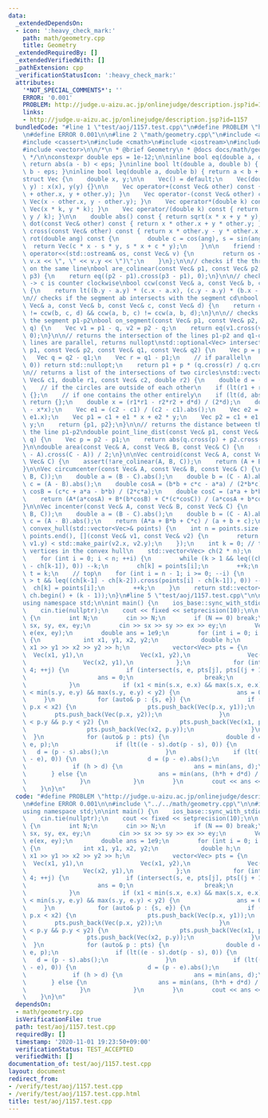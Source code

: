 ```yaml
---
data:
  _extendedDependsOn:
  - icon: ':heavy_check_mark:'
    path: math/geometry.cpp
    title: Geometry
  _extendedRequiredBy: []
  _extendedVerifiedWith: []
  _pathExtension: cpp
  _verificationStatusIcon: ':heavy_check_mark:'
  attributes:
    '*NOT_SPECIAL_COMMENTS*': ''
    ERROR: '0.001'
    PROBLEM: http://judge.u-aizu.ac.jp/onlinejudge/description.jsp?id=1157
    links:
    - http://judge.u-aizu.ac.jp/onlinejudge/description.jsp?id=1157
  bundledCode: "#line 1 \"test/aoj/1157.test.cpp\"\n#define PROBLEM \"http://judge.u-aizu.ac.jp/onlinejudge/description.jsp?id=1157\"\
    \n#define ERROR 0.001\n\n#line 2 \"math/geometry.cpp\"\n#include <algorithm>\n\
    #include <cassert>\n#include <cmath>\n#include <iostream>\n#include <optional>\n\
    #include <vector>\n\n/*\n * @brief Geometry\n * @docs docs/math/geometry.md\n\
    \ */\n\nconstexpr double eps = 1e-12;\n\ninline bool eq(double a, double b) {\
    \ return abs(a - b) < eps; }\ninline bool lt(double a, double b) { return a <\
    \ b - eps; }\ninline bool leq(double a, double b) { return a < b + eps; }\n\n\
    struct Vec {\n    double x, y;\n\n    Vec() = default;\n    Vec(double x, double\
    \ y) : x(x), y(y) {}\n\n    Vec operator+(const Vec& other) const { return Vec(x\
    \ + other.x, y + other.y); }\n    Vec operator-(const Vec& other) const { return\
    \ Vec(x - other.x, y - other.y); }\n    Vec operator*(double k) const { return\
    \ Vec(x * k, y * k); }\n    Vec operator/(double k) const { return Vec(x / k,\
    \ y / k); }\n\n    double abs() const { return sqrt(x * x + y * y); }\n    double\
    \ dot(const Vec& other) const { return x * other.x + y * other.y; }\n    double\
    \ cross(const Vec& other) const { return x * other.y - y * other.x; }\n\n    Vec\
    \ rot(double ang) const {\n        double c = cos(ang), s = sin(ang);\n      \
    \  return Vec(c * x - s * y, s * x + c * y);\n    }\n\n    friend std::ostream&\
    \ operator<<(std::ostream& os, const Vec& v) {\n        return os << \"(\" <<\
    \ v.x << \", \" << v.y << \")\";\n    }\n};\n\n// checks if the three points are\
    \ on the same line\nbool are_colinear(const Vec& p1, const Vec& p2, const Vec&\
    \ p3) {\n    return eq((p2 - p1).cross(p3 - p1), 0);\n}\n\n// checks if a -> b\
    \ -> c is counter clockwise\nbool ccw(const Vec& a, const Vec& b, const Vec& c)\
    \ {\n    return lt((b.y - a.y) * (c.x - a.x), (c.y - a.y) * (b.x - a.x));\n}\n\
    \n// checks if the segment ab intersects with the segment cd\nbool intersect(const\
    \ Vec& a, const Vec& b, const Vec& c, const Vec& d) {\n    return ccw(a, c, d)\
    \ != ccw(b, c, d) && ccw(a, b, c) != ccw(a, b, d);\n}\n\n// checks if q is on\
    \ the segment p1-p2\nbool on_segment(const Vec& p1, const Vec& p2, const Vec&\
    \ q) {\n    Vec v1 = p1 - q, v2 = p2 - q;\n    return eq(v1.cross(v2), 0) && eq(v1.dot(v2),\
    \ 0);\n}\n\n// returns the intersection of the lines p1-p2 and q1-q2\n// if the\
    \ lines are parallel, returns nullopt\nstd::optional<Vec> intersection(const Vec&\
    \ p1, const Vec& p2, const Vec& q1, const Vec& q2) {\n    Vec p = p2 - p1;\n \
    \   Vec q = q2 - q1;\n    Vec r = q1 - p1;\n    // if parallel\n    if (eq(q.cross(p),\
    \ 0)) return std::nullopt;\n    return p1 + p * (q.cross(r) / q.cross(p));\n}\n\
    \n// returns a list of the intersections of two circles\nstd::vector<Vec> intersection_circles(const\
    \ Vec& c1, double r1, const Vec& c2, double r2) {\n    double d = (c1 - c2).abs();\n\
    \    // if the circles are outside of each other\n    if (lt(r1 + r2, d)) return\
    \ {};\n    // if one contains the other entirely\n    if (lt(d, abs(r2 - r1)))\
    \ return {};\n    double x = (r1*r1 - r2*r2 + d*d) / (2*d);\n    double y = sqrt(r1*r1\
    \ - x*x);\n    Vec e1 = (c2 - c1) / (c2 - c1).abs();\n    Vec e2 = Vec(-e1.y,\
    \ e1.x);\n    Vec p1 = c1 + e1 * x + e2 * y;\n    Vec p2 = c1 + e1 * x - e2 *\
    \ y;\n    return {p1, p2};\n}\n\n// returns the distance between the point q and\
    \ the line p1-p2\ndouble point_line_dist(const Vec& p1, const Vec& p2, const Vec&\
    \ q) {\n    Vec p = p2 - p1;\n    return abs(q.cross(p) + p2.cross(p1)) / p.abs();\n\
    }\n\ndouble area(const Vec& A, const Vec& B, const Vec& C) {\n    return abs((B\
    \ - A).cross(C - A)) / 2;\n}\n\nVec centroid(const Vec& A, const Vec& B, const\
    \ Vec& C) {\n    assert(!are_colinear(A, B, C));\n    return (A + B + C) / 3;\n\
    }\n\nVec circumcenter(const Vec& A, const Vec& B, const Vec& C) {\n    assert(!are_colinear(A,\
    \ B, C));\n    double a = (B - C).abs();\n    double b = (C - A).abs();\n    double\
    \ c = (A - B).abs();\n    double cosA = (b*b + c*c - a*a) / (2*b*c);\n    double\
    \ cosB = (c*c + a*a - b*b) / (2*c*a);\n    double cosC = (a*a + b*b - c*c) / (2*a*b);\n\
    \    return (A*(a*cosA) + B*(b*cosB) + C*(c*cosC)) / (a*cosA + b*cosB + c*cosC);\n\
    }\n\nVec incenter(const Vec& A, const Vec& B, const Vec& C) {\n    assert(!are_colinear(A,\
    \ B, C));\n    double a = (B - C).abs();\n    double b = (C - A).abs();\n    double\
    \ c = (A - B).abs();\n    return (A*a + B*b + C*c) / (a + b + c);\n}\n\nstd::vector<Vec>\
    \ convex_hull(std::vector<Vec>& points) {\n    int n = points.size();\n    std::sort(points.begin(),\
    \ points.end(), [](const Vec& v1, const Vec& v2) {\n        return std::make_pair(v1.x,\
    \ v1.y) < std::make_pair(v2.x, v2.y);\n    });\n    int k = 0; // the number of\
    \ vertices in the convex hull\n    std::vector<Vec> ch(2 * n);\n    // bottom\n\
    \    for (int i = 0; i < n; ++i) {\n        while (k > 1 && leq((ch[k-1] - ch[k-2]).cross(points[i]\
    \ - ch[k-1]), 0)) --k;\n        ch[k] = points[i];\n        ++k;\n    }\n    int\
    \ t = k;\n    // top\n    for (int i = n - 1; i >= 0; --i) {\n        while (k\
    \ > t && leq((ch[k-1] - ch[k-2]).cross(points[i] - ch[k-1]), 0)) --k;\n      \
    \  ch[k] = points[i];\n        ++k;\n    }\n    return std::vector<Vec>(ch.begin(),\
    \ ch.begin() + (k - 1));\n}\n#line 5 \"test/aoj/1157.test.cpp\"\n\n#include <bits/stdc++.h>\n\
    using namespace std;\n\nint main() {\n    ios_base::sync_with_stdio(false);\n\
    \    cin.tie(nullptr);\n    cout << fixed << setprecision(10);\n\n    while (true)\
    \ {\n        int N;\n        cin >> N;\n        if (N == 0) break;\n        int\
    \ sx, sy, ex, ey;\n        cin >> sx >> sy >> ex >> ey;\n        Vec s(sx, sy),\
    \ e(ex, ey);\n        double ans = 1e9;\n        for (int i = 0; i < N; ++i) \
    \ {\n            int x1, y1, x2, y2;\n            double h;\n            cin >>\
    \ x1 >> y1 >> x2 >> y2 >> h;\n            vector<Vec> pts = {\n              \
    \  Vec(x1, y1),\n                Vec(x1, y2),\n                Vec(x2, y2),\n\
    \                Vec(x2, y1),\n            };\n            for (int j = 0; j <\
    \ 4; ++j) {\n                if (intersect(s, e, pts[j], pts[(j + 1) % 4])) {\n\
    \                    ans = 0;\n                    break;\n                }\n\
    \            }\n            if (x1 < min(s.x, e.x) && max(s.x, e.x) < x2 && y1\
    \ < min(s.y, e.y) && max(s.y, e.y) < y2) {\n                ans = 0;\n       \
    \     }\n            for (auto& p : {s, e}) {\n                if (x1 < p.x &&\
    \ p.x < x2) {\n                    pts.push_back(Vec(p.x, y1));\n            \
    \        pts.push_back(Vec(p.x, y2));\n                }\n                if (y1\
    \ < p.y && p.y < y2) {\n                    pts.push_back(Vec(x1, p.y));\n   \
    \                 pts.push_back(Vec(x2, p.y));\n                }\n          \
    \  }\n            for (auto& p : pts) {\n                double d = point_line_dist(s,\
    \ e, p);\n                if (lt((e - s).dot(p - s), 0)) {\n                 \
    \   d = (p - s).abs();\n                }\n                if (lt((s - e).dot(p\
    \ - e), 0)) {\n                    d = (p - e).abs();\n                }\n   \
    \             if (h > d) {\n                    ans = min(ans, d);\n         \
    \       } else {\n                    ans = min(ans, (h*h + d*d) / (2*h));\n \
    \               }\n            }\n        }\n        cout << ans << \"\\n\";\n\
    \    }\n}\n"
  code: "#define PROBLEM \"http://judge.u-aizu.ac.jp/onlinejudge/description.jsp?id=1157\"\
    \n#define ERROR 0.001\n\n#include \"../../math/geometry.cpp\"\n\n#include <bits/stdc++.h>\n\
    using namespace std;\n\nint main() {\n    ios_base::sync_with_stdio(false);\n\
    \    cin.tie(nullptr);\n    cout << fixed << setprecision(10);\n\n    while (true)\
    \ {\n        int N;\n        cin >> N;\n        if (N == 0) break;\n        int\
    \ sx, sy, ex, ey;\n        cin >> sx >> sy >> ex >> ey;\n        Vec s(sx, sy),\
    \ e(ex, ey);\n        double ans = 1e9;\n        for (int i = 0; i < N; ++i) \
    \ {\n            int x1, y1, x2, y2;\n            double h;\n            cin >>\
    \ x1 >> y1 >> x2 >> y2 >> h;\n            vector<Vec> pts = {\n              \
    \  Vec(x1, y1),\n                Vec(x1, y2),\n                Vec(x2, y2),\n\
    \                Vec(x2, y1),\n            };\n            for (int j = 0; j <\
    \ 4; ++j) {\n                if (intersect(s, e, pts[j], pts[(j + 1) % 4])) {\n\
    \                    ans = 0;\n                    break;\n                }\n\
    \            }\n            if (x1 < min(s.x, e.x) && max(s.x, e.x) < x2 && y1\
    \ < min(s.y, e.y) && max(s.y, e.y) < y2) {\n                ans = 0;\n       \
    \     }\n            for (auto& p : {s, e}) {\n                if (x1 < p.x &&\
    \ p.x < x2) {\n                    pts.push_back(Vec(p.x, y1));\n            \
    \        pts.push_back(Vec(p.x, y2));\n                }\n                if (y1\
    \ < p.y && p.y < y2) {\n                    pts.push_back(Vec(x1, p.y));\n   \
    \                 pts.push_back(Vec(x2, p.y));\n                }\n          \
    \  }\n            for (auto& p : pts) {\n                double d = point_line_dist(s,\
    \ e, p);\n                if (lt((e - s).dot(p - s), 0)) {\n                 \
    \   d = (p - s).abs();\n                }\n                if (lt((s - e).dot(p\
    \ - e), 0)) {\n                    d = (p - e).abs();\n                }\n   \
    \             if (h > d) {\n                    ans = min(ans, d);\n         \
    \       } else {\n                    ans = min(ans, (h*h + d*d) / (2*h));\n \
    \               }\n            }\n        }\n        cout << ans << \"\\n\";\n\
    \    }\n}\n"
  dependsOn:
  - math/geometry.cpp
  isVerificationFile: true
  path: test/aoj/1157.test.cpp
  requiredBy: []
  timestamp: '2020-11-01 19:23:50+09:00'
  verificationStatus: TEST_ACCEPTED
  verifiedWith: []
documentation_of: test/aoj/1157.test.cpp
layout: document
redirect_from:
- /verify/test/aoj/1157.test.cpp
- /verify/test/aoj/1157.test.cpp.html
title: test/aoj/1157.test.cpp
---
```


